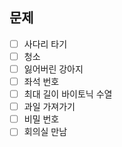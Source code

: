 ## 문제 

- [ ] 사다리 타기
- [ ] 청소
- [ ] 잃어버린 강아지
- [ ] 좌석 번호
- [ ] 최대 길이 바이토닉 수열
- [ ] 과일 가져가기
- [ ] 비밀 번호
- [ ] 회의실 만남

